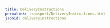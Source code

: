 ```yaml
---
title: DeliveryInstructions
permalink: transport/DeliveryInstructions.html
jsonid: deliveryinstructions
---
```


